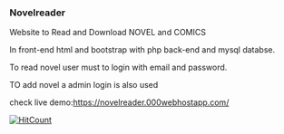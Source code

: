 ### Novelreader
Website to Read and Download NOVEL and COMICS 

In front-end html and bootstrap with php back-end and mysql databse.

To read novel user must to login with email and password.

TO add novel a admin login is also used 


check live demo:https://novelreader.000webhostapp.com/

[![HitCount](http://hits.dwyl.com/Vivek2509/Novelreader.svg)](http://hits.dwyl.com/Vivek2509/Novelreader)
